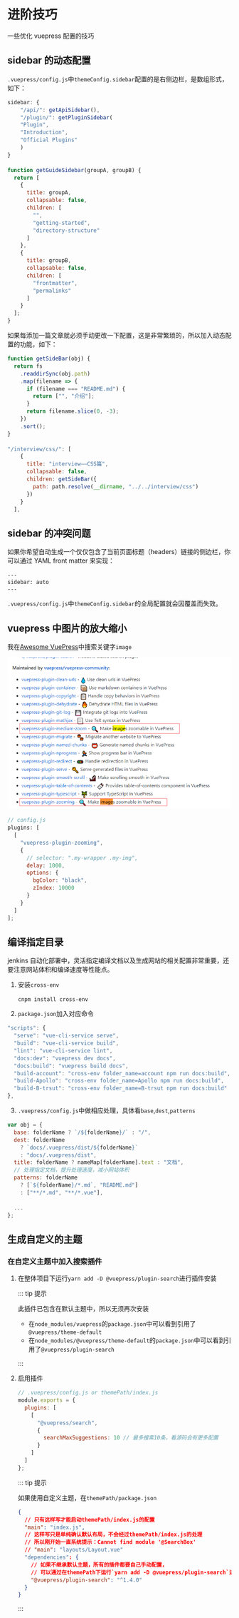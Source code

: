 # 进阶技巧

一些优化 vuepress 配置的技巧

## sidebar 的动态配置

`.vuepress/config.js`中`themeConfig.sidebar`配置的是右侧边栏，是数组形式，如下：

```js
sidebar: {
    "/api/": getApiSidebar(),
    "/plugin/": getPluginSidebar(
    "Plugin",
    "Introduction",
    "Official Plugins"
    )
}

function getGuideSidebar(groupA, groupB) {
  return [
    {
      title: groupA,
      collapsable: false,
      children: [
        "",
        "getting-started",
        "directory-structure"
      ]
    },
    {
      title: groupB,
      collapsable: false,
      children: [
        "frontmatter",
        "permalinks"
      ]
    }
  ];
}

```

如果每添加一篇文章就必须手动更改一下配置，这是非常繁琐的，所以加入动态配置的功能，如下：

```js
function getSideBar(obj) {
  return fs
    .readdirSync(obj.path)
    .map(filename => {
      if (filename === "README.md") {
        return ["", "介绍"];
      }
      return filename.slice(0, -3);
    })
    .sort();
}

"/interview/css/": [
    {
      title: "interview——CSS篇",
      collapsable: false,
      children: getSideBar({
        path: path.resolve(__dirname, "../../interview/css")
      })
    }
  ],

```

## sidebar 的冲突问题

如果你希望自动生成一个仅仅包含了当前页面标题（headers）链接的侧边栏，你可以通过 YAML front matter 来实现：

```
---
sidebar: auto
---
```

`.vuepress/config.js`中`themeConfig.sidebar`的全局配置就会因覆盖而失效。

## vuepress 中图片的放大缩小

我在[Awesome VuePress](https://github.com/vuepressjs/awesome-vuepress)中搜索关键字`image`

![Image from alias](./img/advanced/advanced_1.png)

```js
// config.js
plugins: [
  [
    "vuepress-plugin-zooming",
    {
      // selector: ".my-wrapper .my-img",
      delay: 1000,
      options: {
        bgColor: "black",
        zIndex: 10000
      }
    }
  ]
];
```

## 编译指定目录

jenkins 自动化部署中，灵活指定编译文档以及生成网站的相关配置非常重要，还要注意网站体积和编译速度等性能点。

1. 安装`cross-env`

   `cnpm install cross-env`

2. `package.json`加入对应命令

```js
"scripts": {
  "serve": "vue-cli-service serve",
  "build": "vue-cli-service build",
  "lint": "vue-cli-service lint",
  "docs:dev": "vuepress dev docs",
  "docs:build": "vuepress build docs",
  "build-account": "cross-env folder_name=account npm run docs:build",
  "build-Apollo": "cross-env folder_name=Apollo npm run docs:build",
  "build-B-trsut": "cross-env folder_name=B-trsut npm run docs:build"
},
```

3. `.vuepress/config.js`中做相应处理，具体看`base`,`dest`,`patterns`

```js
var obj = {
  base: folderName ? `/${folderName}/` : "/",
  dest: folderName
    ? `docs/.vuepress/dist/${folderName}`
    : "docs/.vuepress/dist",
  title: folderName ? nameMap[folderName].text : "文档",
  // 处理指定文档，提升处理速度，减小网站体积
  patterns: folderName
    ? [`${folderName}/*.md`, "README.md"]
    : ["**/*.md", "**/*.vue"],

  ...
};
```

## 生成自定义的主题

### 在自定义主题中加入搜索插件

1. 在整体项目下运行`yarn add -D @vuepress/plugin-search`进行插件安装

   ::: tip 提示

   此插件已包含在默认主题中，所以无须再次安装

   - 在`node_modules/vuepress`的`package.json`中可以看到引用了`@vuepress/theme-default`
   - 在`node_modules/@vuepress/theme-default`的`package.json`中可以看到引用了`@vuepress/plugin-search`

   :::

2. 启用插件

   ```js
   // .vuepress/config.js or themePath/index.js
   module.exports = {
     plugins: [
       [
         "@vuepress/search",
         {
           searchMaxSuggestions: 10 // 最多搜索10条，看源码会有更多配置
         }
       ]
     ]
   };
   ```

   ::: tip 提示

   如果使用自定义主题，在`themePath/package.json`

   ```json
   {
     // 只有这样写才能启动themePath/index.js的配置
     "main": "index.js",
     // 这样写只是单纯确认默认布局，不会经过themePath/index.js的处理
     // 所以刚开始一直系统提示：Cannot find module '@SearchBox'
     // "main": "layouts/Layout.vue"
     "dependencies": {
       // 如果不继承默认主题，所有的插件都要自己手动配置，
       // 可以通过在themePath下运行`yarn add -D @vuepress/plugin-search`进行配置
       "@vuepress/plugin-search": "^1.4.0"
     }
   }
   ```

   :::
